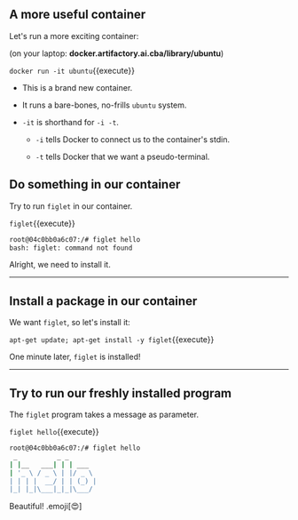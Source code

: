 ## A more useful container

Let's run a more exciting container:

(on your laptop: **docker.artifactory.ai.cba/library/ubuntu**)

`docker run -it ubuntu`{{execute}}

* This is a brand new container.

* It runs a bare-bones, no-frills `ubuntu` system.

* `-it` is shorthand for `-i -t`.

  * `-i` tells Docker to connect us to the container's stdin.

  * `-t` tells Docker that we want a pseudo-terminal.

## Do something in our container

Try to run `figlet` in our container.

`figlet`{{execute}}

```bash
root@04c0bb0a6c07:/# figlet hello
bash: figlet: command not found
```

Alright, we need to install it.

---

## Install a package in our container

We want `figlet`, so let's install it:

`apt-get update; apt-get install -y figlet`{{execute}}

One minute later, `figlet` is installed!

---

## Try to run our freshly installed program

The `figlet` program takes a message as parameter.

`figlet hello`{{execute}}

```bash
root@04c0bb0a6c07:/# figlet hello
 _          _ _
| |__   ___| | | ___
| '_ \ / _ \ | |/ _ \
| | | |  __/ | | (_) |
|_| |_|\___|_|_|\___/
```

Beautiful! .emoji[😍]
